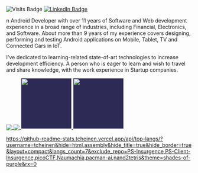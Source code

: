 
![Visits Badge](https://badges.pufler.dev/visits/francorvalant/francorvalant)
[![LinkedIn Badge](https://img.shields.io/badge/-francorvalan-blue?style=flat&logo=Linkedin&logoColor=white&link=https://https://www.linkedin.com/in/francorvalan/)](https://www.linkedin.com/in/francorvalan/)

n Android Developer with over 11 years of Software and Web development experience in a broad range of industries, including Financial, Electronics, and Software. About more than 9 years of my experience covers designing, performing and testing Android applications on Mobile, Tablet, TV and Connected Cars in IoT.

I've dedicated to learning-related state-of-art technologies to increase development efficiency. A person who is eager to learn and wish to travel and share knowledge, with the work experience in Startup companies.

<a href="https://github.com/Drjacky">
  <img align="center" src="https://github-readme-stats.vercel.app/api?username=francorvalant&theme=dracula&show_icons=true&count_private=true&include_all_commits=true" />
</a>
<a href="https://github.com/Drjacky">
  <img m align="center" src="https://github-readme-stats.vercel.app/api/top-langs/?username=francorvalant&theme=dracula" />
</a>


<a href="https://teddyheinen.com/" class="metrics" >
  <img style="background-color: #2d2b55;" height="137.3px" src="https://github-readme-stats.vercel.app/api?username=francorvalant&hide_title=true&hide_border=true&theme=dracula&show_icons=true&count_private=true&include_all_commits=true"/>
  <img style="background-color: #2d2b55;" height="137.3px" src="https://github-readme-stats.tcheinen.vercel.app/api/top-langs/?username=tcheinen&hide=html,assembly&hide_title=true&hide_border=true&layout=compact&langs_count=7&exclude_repo=PS-Insurgence,PS-Client-Insurgence,picoCTF,Naumachia,pacman-ai,nand2tetris&theme=shades-of-purple&rx=0" /></a>

https://github-readme-stats.tcheinen.vercel.app/api/top-langs/?username=tcheinen&hide=html,assembly&hide_title=true&hide_border=true&layout=compact&langs_count=7&exclude_repo=PS-Insurgence,PS-Client-Insurgence,picoCTF,Naumachia,pacman-ai,nand2tetris&theme=shades-of-purple&rx=0
